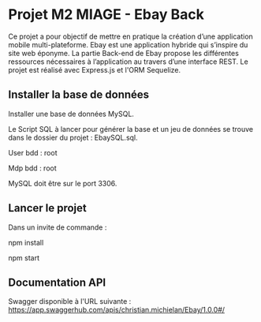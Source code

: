 # Projet M2 MIAGE - Ebay Back

Ce projet a pour objectif de mettre en pratique la création d’une application mobile multi-plateforme. Ebay est une application hybride qui s’inspire du site web éponyme. 
La partie Back-end de Ebay propose les différentes ressources nécessaires à l’application au travers d’une interface REST.
Le projet est réalisé avec Express.js et l'ORM Sequelize.

## Installer la base de données

Installer une base de données MySQL.

Le Script SQL à lancer pour générer la base et un jeu de données se trouve dans le dossier du projet : EbaySQL.sql.

User bdd : root

Mdp bdd : root

MySQL doit être sur le port 3306.


## Lancer le projet 

Dans un invite de commande : 

npm install

npm start 


## Documentation API 

Swagger disponible à l'URL suivante : https://app.swaggerhub.com/apis/christian.michielan/Ebay/1.0.0#/
